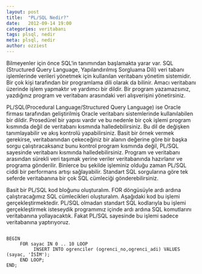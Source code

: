 ```yaml
---
layout: post
title:  "PL/SQL Nedir?"
date:   2012-09-14 19:00
categories: veritabanı
tags: plsql, nedir
meta: plsql, nedir
author: ozziest
---
```


Bilmeyenler için önce SQL‘in tanımından başlamakta yarar var. SQL (Structured Query Language, Yapılandırılmış Sorgluama Dili) veri tabanı işlemlerinde verileri yönetmek için kullanılan veritabanı yönetim sistemidir. Bir çok kişi tarafından bir programlama dili olarak da bilinir. Amacı veritabanı üzerinde işlem yapmaktır ve yardımcı bir dildir. Bir program yazamazsınız, yazdığınız program ve veritabanı arasındaki veri alışverişini yönetirsiniz.

PL/SQL(Procedural Language/Structured Query Language) ise Oracle firması tarafından geliştirilmiş Oracle veritabanı sistemlerinde kullanılabilen bir dildir. Prosedürel bir yapısı vardır ve bu nedenle bir çok işlemi program kısmında değil de veritabanı kısmında halledebilirsiniz. Bu dil de değişken tanımlayabilir ve akış kontrolü yapabilirsiniz. Basit bir örnek vermek gerekirse, veritabanından çekeceğiniz bir alanın değerine göre bir başka sorgu çalıştıracaksanız bunu kontrol program kısmında değil, PL/SQL sayesinde veritabanı kısmında halledebilirsiniz. Program ve veritabanı arasından sürekli veri taşımak yerine veriler veritabanında hazırlanır ve programa gönderilir. Binlerce bu şekilde işleminiz olduğu zaman PL/SQL ciddi bir performans artışı sağlayabilir. Standart SQL sorgularına göre tek seferde veritabanına bir çok SQL cümleciği gönderebilirsiniz.

Basit bir PL/SQL kod bloğunu oluşturalım. FOR döngüsüyle ardı ardına çalıştıracağımız SQL cümlecikleri oluşturalım. Aşağıdaki kod bu işlemi gerçekleştirmektedir. PL/SQL olmadan standart SQL kodlarıyla bu işlemi gerçekleştirmek isteseydik programımız içinde ardı ardına SQL komutlarını veritabanına yollayacaktık. Fakat PL/SQL sayesinde bu işlemi sadece veritabanına yaptırıyoruz.

<pre><code class="language-sql">
BEGIN
     FOR sayac IN 0 .. 10 LOOP
          INSERT INTO ogrenciler (ogrenci_no,ogrenci_adi) VALUES (sayac, 'İSİM');
     END LOOP;
END;
</code></pre>